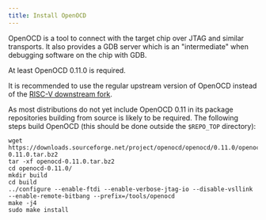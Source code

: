 ```yaml
---
title: Install OpenOCD
---
```


OpenOCD is a tool to connect with the target chip over JTAG and similar transports.
It also provides a GDB server which is an "intermediate" when debugging software on the chip with GDB.

At least OpenOCD 0.11.0 is required.

It is recommended to use the regular upstream version of OpenOCD instead of the [RISC-V downstream fork](https://github.com/riscv/riscv-openocd).

As most distributions do not yet include OpenOCD 0.11 in its package repositories building from source is likely to be required.
The following steps build OpenOCD (this should be done outside the `$REPO_TOP` directory):

```console
wget https://downloads.sourceforge.net/project/openocd/openocd/0.11.0/openocd-0.11.0.tar.bz2
tar -xf openocd-0.11.0.tar.bz2
cd openocd-0.11.0/
mkdir build
cd build
../configure --enable-ftdi --enable-verbose-jtag-io --disable-vsllink --enable-remote-bitbang --prefix=/tools/openocd
make -j4
sudo make install
```
